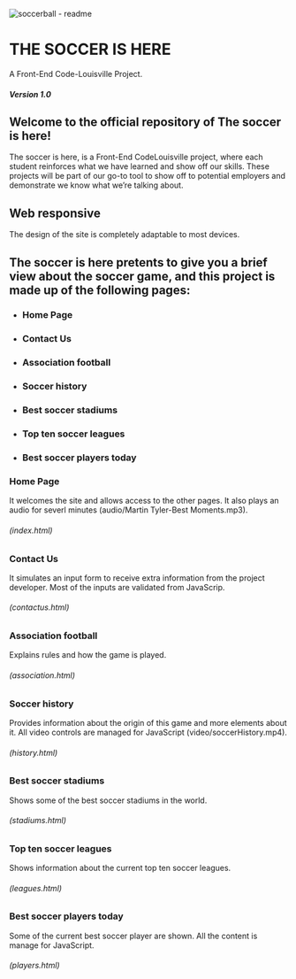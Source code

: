![soccerball - readme](https://user-images.githubusercontent.com/77536917/113232777-d2292580-926b-11eb-806d-120f0c238d54.png)
# THE SOCCER IS HERE
A Front-End Code-Louisville Project.
##### Version 1.0

## Welcome to the official repository of The soccer is here!

The soccer is here, is a Front-End CodeLouisville project, where each student reinforces what we have learned and show off our skills. These projects will be part of our go-to tool to show off to potential employers and demonstrate we know what we’re talking about.

## Web responsive
The design of the site is completely adaptable to most devices.

## The soccer is here pretents to give you a brief view about the soccer game, and this project is made up of the following pages:
* ### Home Page 
* ### Contact Us 
* ### Association football 
* ### Soccer history 
* ### Best soccer stadiums 
* ### Top ten soccer leagues 
* ### Best soccer players today 

### Home Page
It welcomes the site and allows access to the other pages. It also plays an audio for severl minutes (audio/Martin Tyler-Best Moments.mp3).
###### (index.html)

### Contact Us
It simulates an input form to receive extra information from the project developer. 
Most of the inputs are validated from JavaScrip.
###### (contactus.html)

### Association football
Explains rules and how the game is played.
###### (association.html)

###  Soccer history 
Provides information about the origin of this game and more elements about it. 
All video controls are managed for JavaScript (video/soccerHistory.mp4).
###### (history.html)

### Best soccer stadiums
Shows some of the best soccer stadiums in the world.
###### (stadiums.html)

### Top ten soccer leagues
Shows information about the current top ten soccer leagues.
###### (leagues.html)

### Best soccer players today
Some of the current best soccer player are shown. 
All the content is manage for JavaScript.
###### (players.html)

